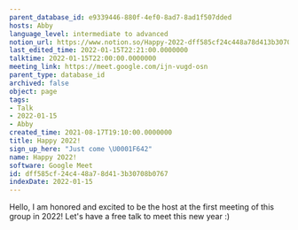 ```yaml
---
parent_database_id: e9339446-880f-4ef0-8ad7-8ad1f507dded
hosts: Abby
language_level: intermediate to advanced
notion_url: https://www.notion.so/Happy-2022-dff585cf24c448a78d413b30708b0767
last_edited_time: 2022-01-15T22:21:00.0000000
talktime: 2022-01-15T22:00:00.0000000
meeting_link: https://meet.google.com/ijn-vugd-osn
parent_type: database_id
archived: false
object: page
tags:
- Talk
- 2022-01-15
- Abby
created_time: 2021-08-17T19:10:00.0000000
title: Happy 2022!
sign_up_here: "Just come \U0001F642"
name: Happy 2022!
software: Google Meet
id: dff585cf-24c4-48a7-8d41-3b30708b0767
indexDate: 2022-01-15
---
```


Hello, I am honored and excited to be the host at the first meeting of this group in 2022! Let's have a free talk to meet this new year :)






